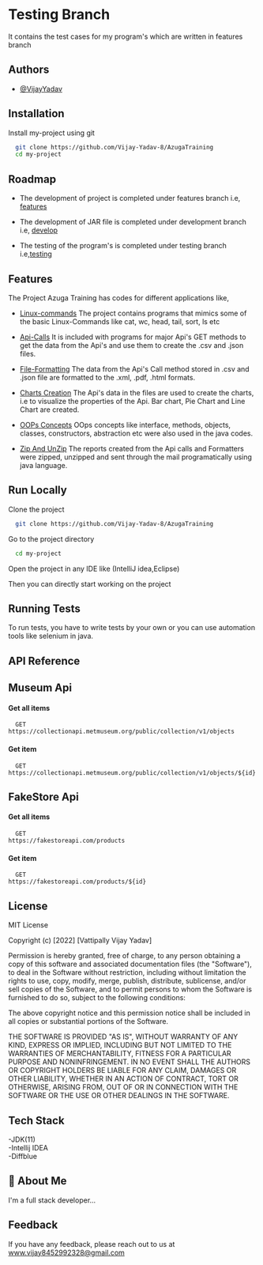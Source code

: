 
# Testing Branch

It contains the test cases for my program's which are written in features branch


## Authors

- [@VijayYadav](https://github.com/Vijay-Yadav-8)


## Installation

Install my-project using git

```bash
  git clone https://github.com/Vijay-Yadav-8/AzugaTraining
  cd my-project
```
    
## Roadmap

- The development of project is completed under features branch i.e, [features](https://github.com/Vijay-Yadav-8/AzugaTraining/tree/features)

- The development of JAR file is completed under development branch i.e, [develop](https://github.com/Vijay-Yadav-8/AzugaTraining/tree/develop)

- The testing of the program's is completed under testing branch i.e,[testing](https://github.com/Vijay-Yadav-8/AzugaTraining/tree/testing)

## Features

The Project Azuga Training has codes for different applications like,
- [Linux-commands](https://github.com/Vijay-Yadav-8/AzugaTraining/tree/features/week1#:~:text=15%20days%20ago)
The project contains programs that mimics some of the basic Linux-Commands like cat, wc, head, tail, sort, ls etc

- [Api-Calls](https://github.com/Vijay-Yadav-8/AzugaTraining/tree/features/week2)
It is included with programs for major Api's GET methods to get the data from the Api's and use them to create the .csv and .json files. 

- [File-Formatting](https://github.com/Vijay-Yadav-8/AzugaTraining/tree/features/week3)
The data from the Api's Call method stored in .csv and .json file are formatted to the .xml, .pdf, .html formats.

- [Charts Creation](https://github.com/Vijay-Yadav-8/AzugaTraining/tree/features/week3)
The Api's data in the files are used to create the charts, i.e to visualize the properties of the Api. Bar chart, Pie Chart and Line Chart are created.

- [OOPs Concepts](https://github.com/Vijay-Yadav-8/AzugaTraining/tree/features/oop)
OOps concepts like interface, methods, objects, classes, constructors, abstraction etc were also used in the java codes.

- [Zip And UnZip](https://github.com/Vijay-Yadav-8/AzugaTraining/tree/features/week4)
The reports created from the Api calls and Formatters were zipped, unzipped and sent through the mail programatically using java language.

## Run Locally

Clone the project

```bash
  git clone https://github.com/Vijay-Yadav-8/AzugaTraining
```

Go to the project directory

```bash
  cd my-project
```

Open the project in any IDE like (IntelliJ idea,Eclipse)

Then you can directly start working on the project




## Running Tests

To run tests, you have to write tests by your own or you can use automation tools like selenium in java.



## API Reference

## Museum Api

#### Get all items

```http
  GET 
https://collectionapi.metmuseum.org/public/collection/v1/objects
```

#### Get item

```http
  GET 
https://collectionapi.metmuseum.org/public/collection/v1/objects/${id}
```

## FakeStore Api
#### Get all items

```http
  GET 
https://fakestoreapi.com/products
```

#### Get item

```http
  GET 
https://fakestoreapi.com/products/${id}
```

## License

MIT License

Copyright (c) [2022] [Vattipally Vijay Yadav]

Permission is hereby granted, free of charge, to any person obtaining a copy
of this software and associated documentation files (the "Software"), to deal
in the Software without restriction, including without limitation the rights
to use, copy, modify, merge, publish, distribute, sublicense, and/or sell
copies of the Software, and to permit persons to whom the Software is
furnished to do so, subject to the following conditions:

The above copyright notice and this permission notice shall be included in all
copies or substantial portions of the Software.

THE SOFTWARE IS PROVIDED "AS IS", WITHOUT WARRANTY OF ANY KIND, EXPRESS OR
IMPLIED, INCLUDING BUT NOT LIMITED TO THE WARRANTIES OF MERCHANTABILITY,
FITNESS FOR A PARTICULAR PURPOSE AND NONINFRINGEMENT. IN NO EVENT SHALL THE
AUTHORS OR COPYRIGHT HOLDERS BE LIABLE FOR ANY CLAIM, DAMAGES OR OTHER
LIABILITY, WHETHER IN AN ACTION OF CONTRACT, TORT OR OTHERWISE, ARISING FROM,
OUT OF OR IN CONNECTION WITH THE SOFTWARE OR THE USE OR OTHER DEALINGS IN THE
SOFTWARE.


## Tech Stack

-JDK(11)\
-Intellij IDEA\
-Diffblue


## 🚀 About Me
I'm a full stack developer...


## Feedback

If you have any feedback, please reach out to us at www.vijay8452992328@gmail.com

